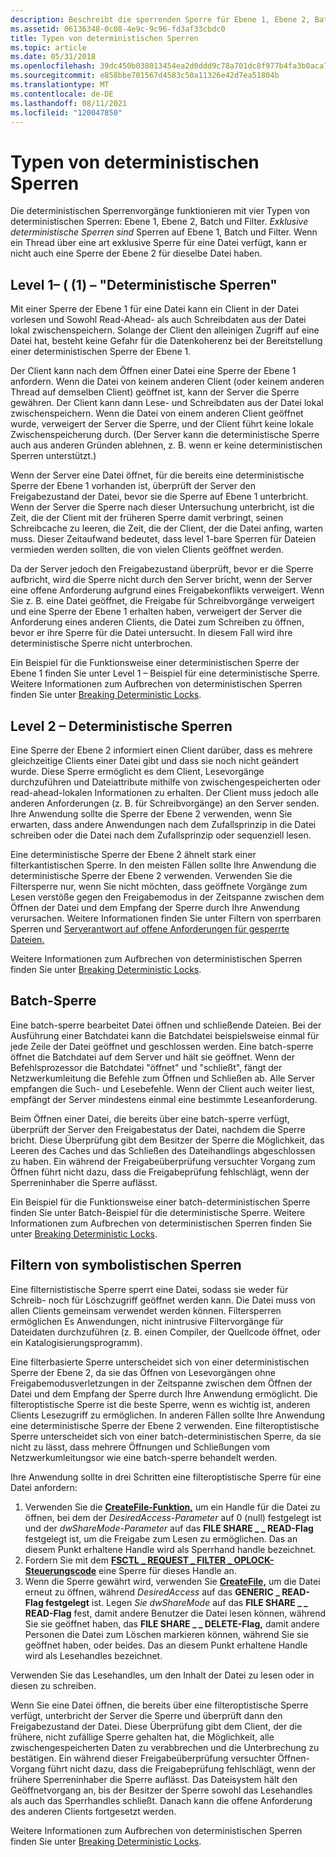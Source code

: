 ```yaml
---
description: Beschreibt die sperrenden Sperre für Ebene 1, Ebene 2, Batch und Filter.
ms.assetid: 06136348-0c08-4e9c-9c96-fd3af33cbdc0
title: Typen von deterministischen Sperren
ms.topic: article
ms.date: 05/31/2018
ms.openlocfilehash: 39dc450b038013454ea2d0ddd9c78a701dc8f977b4fa3b0aca7cdda076e8b12e
ms.sourcegitcommit: e858bbe701567d4583c50a11326e42d7ea51804b
ms.translationtype: MT
ms.contentlocale: de-DE
ms.lasthandoff: 08/11/2021
ms.locfileid: "120047850"
---
```

# <a name="types-of-opportunistic-locks"></a>Typen von deterministischen Sperren

Die deterministischen Sperrenvorgänge funktionieren mit vier Typen von deterministischen Sperren: Ebene 1, Ebene 2, Batch und Filter. *Exklusive deterministische Sperren sind* Sperren auf Ebene 1, Batch und Filter. Wenn ein Thread über eine art exklusive Sperre für eine Datei verfügt, kann er nicht auch eine Sperre der Ebene 2 für dieselbe Datei haben.

## <a name="level-1-opportunistic-locks"></a>Level 1– ( (1) – "Deterministische Sperren"

Mit einer Sperre der Ebene 1 für eine Datei kann ein Client in der Datei vorlesen und Sowohl Read-Ahead- als auch Schreibdaten aus der Datei lokal zwischenspeichern. Solange der Client den alleinigen Zugriff auf eine Datei hat, besteht keine Gefahr für die Datenkoherenz bei der Bereitstellung einer deterministischen Sperre der Ebene 1.

Der Client kann nach dem Öffnen einer Datei eine Sperre der Ebene 1 anfordern. Wenn die Datei von keinem anderen Client (oder keinem anderen Thread auf demselben Client) geöffnet ist, kann der Server die Sperre gewähren. Der Client kann dann Lese- und Schreibdaten aus der Datei lokal zwischenspeichern. Wenn die Datei von einem anderen Client geöffnet wurde, verweigert der Server die Sperre, und der Client führt keine lokale Zwischenspeicherung durch. (Der Server kann die deterministische Sperre auch aus anderen Gründen ablehnen, z. B. wenn er keine deterministischen Sperren unterstützt.)

Wenn der Server eine Datei öffnet, für die bereits eine deterministische Sperre der Ebene 1 vorhanden ist, überprüft der Server den Freigabezustand der Datei, bevor sie die Sperre auf Ebene 1 unterbricht. Wenn der Server die Sperre nach dieser Untersuchung unterbricht, ist die Zeit, die der Client mit der früheren Sperre damit verbringt, seinen Schreibcache zu leeren, die Zeit, die der Client, der die Datei anfing, warten muss. Dieser Zeitaufwand bedeutet, dass level 1-bare Sperren für Dateien vermieden werden sollten, die von vielen Clients geöffnet werden.

Da der Server jedoch den Freigabezustand überprüft, bevor er die Sperre aufbricht, wird die Sperre nicht durch den Server bricht, wenn der Server eine offene Anforderung aufgrund eines Freigabekonflikts verweigert. Wenn Sie z. B. eine Datei geöffnet, die Freigabe für Schreibvorgänge verweigert und eine Sperre der Ebene 1 erhalten haben, verweigert der Server die Anforderung eines anderen Clients, die Datei zum Schreiben zu öffnen, bevor er ihre Sperre für die Datei untersucht. In diesem Fall wird ihre deterministische Sperre nicht unterbrochen.

Ein Beispiel für die Funktionsweise einer deterministischen Sperre der Ebene 1 finden Sie unter Level 1 – Beispiel für eine deterministische Sperre. Weitere Informationen zum Aufbrechen von deterministischen Sperren finden Sie unter [Breaking Deterministic Locks](breaking-opportunistic-locks.md).

## <a name="level-2-opportunistic-locks"></a>Level 2 – Deterministische Sperren

Eine Sperre der Ebene 2 informiert einen Client darüber, dass es mehrere gleichzeitige Clients einer Datei gibt und dass sie noch nicht geändert wurde. Diese Sperre ermöglicht es dem Client, Lesevorgänge durchzuführen und Dateiattribute mithilfe von zwischengespeicherten oder read-ahead-lokalen Informationen zu erhalten. Der Client muss jedoch alle anderen Anforderungen (z. B. für Schreibvorgänge) an den Server senden. Ihre Anwendung sollte die Sperre der Ebene 2 verwenden, wenn Sie erwarten, dass andere Anwendungen nach dem Zufallsprinzip in die Datei schreiben oder die Datei nach dem Zufallsprinzip oder sequenziell lesen.

Eine deterministische Sperre der Ebene 2 ähnelt stark einer filterkantistischen Sperre. In den meisten Fällen sollte Ihre Anwendung die deterministische Sperre der Ebene 2 verwenden. Verwenden Sie die Filtersperre nur, wenn Sie nicht möchten, dass geöffnete Vorgänge zum Lesen verstöße gegen den Freigabemodus in der Zeitspanne zwischen dem Öffnen der Datei und dem Empfang der Sperre durch Ihre Anwendung verursachen. Weitere Informationen finden Sie unter Filtern von sperrbaren Sperren und [Serverantwort auf offene Anforderungen für gesperrte Dateien.](server-response-to-open-requests-on-locked-files.md)

Weitere Informationen zum Aufbrechen von deterministischen Sperren finden Sie unter [Breaking Deterministic Locks](breaking-opportunistic-locks.md).

## <a name="batch-opportunistic-locks"></a>Batch-Sperre

Eine batch-sperre bearbeitet Datei öffnen und schließende Dateien. Bei der Ausführung einer Batchdatei kann die Batchdatei beispielsweise einmal für jede Zeile der Datei geöffnet und geschlossen werden. Eine batch-sperre öffnet die Batchdatei auf dem Server und hält sie geöffnet. Wenn der Befehlsprozessor die Batchdatei "öffnet" und "schließt", fängt der Netzwerkumleitung die Befehle zum Öffnen und Schließen ab. Alle Server empfangen die Such- und Lesebefehle. Wenn der Client auch weiter liest, empfängt der Server mindestens einmal eine bestimmte Leseanforderung.

Beim Öffnen einer Datei, die bereits über eine batch-sperre verfügt, überprüft der Server den Freigabestatus der Datei, nachdem die Sperre bricht. Diese Überprüfung gibt dem Besitzer der Sperre die Möglichkeit, das Leeren des Caches und das Schließen des Dateihandlings abgeschlossen zu haben. Ein während der Freigabeüberprüfung versuchter Vorgang zum Öffnen führt nicht dazu, dass die Freigabeprüfung fehlschlägt, wenn der Sperreninhaber die Sperre auflässt.

Ein Beispiel für die Funktionsweise einer batch-deterministischen Sperre finden Sie unter Batch-Beispiel für die deterministische Sperre. Weitere Informationen zum Aufbrechen von deterministischen Sperren finden Sie unter [Breaking Deterministic Locks](breaking-opportunistic-locks.md).

## <a name="filter-opportunistic-locks"></a>Filtern von symbolistischen Sperren

Eine filternististische Sperre sperrt eine Datei, sodass sie weder für Schreib- noch für Löschzugriff geöffnet werden kann. Die Datei muss von allen Clients gemeinsam verwendet werden können. Filtersperren ermöglichen Es Anwendungen, nicht inintrusive Filtervorgänge für Dateidaten durchzuführen (z. B. einen Compiler, der Quellcode öffnet, oder ein Katalogisierungsprogramm).

Eine filterbasierte Sperre unterscheidet sich von einer deterministischen Sperre der Ebene 2, da sie das Öffnen von Lesevorgängen ohne Freigabemodusverletzungen in der Zeitspanne zwischen dem Öffnen der Datei und dem Empfang der Sperre durch Ihre Anwendung ermöglicht. Die filteroptistische Sperre ist die beste Sperre, wenn es wichtig ist, anderen Clients Lesezugriff zu ermöglichen. In anderen Fällen sollte Ihre Anwendung eine deterministische Sperre der Ebene 2 verwenden. Eine filteroptistische Sperre unterscheidet sich von einer batch-deterministischen Sperre, da sie nicht zu lässt, dass mehrere Öffnungen und Schließungen vom Netzwerkumleitungsor wie eine batch-sperre behandelt werden.

Ihre Anwendung sollte in drei Schritten eine filteroptistische Sperre für eine Datei anfordern:

1.  Verwenden Sie die [**CreateFile-Funktion,**](/windows/desktop/api/FileAPI/nf-fileapi-createfilea) um ein Handle für die Datei zu öffnen, bei dem der *DesiredAccess-Parameter* auf 0 (null) festgelegt ist und der *dwShareMode-Parameter* auf das **FILE SHARE \_ \_ READ-Flag** festgelegt ist, um die Freigabe zum Lesen zu ermöglichen. Das an diesem Punkt erhaltene Handle wird als Sperrhand handle bezeichnet.
2.  Fordern Sie mit dem [**FSCTL \_ REQUEST \_ FILTER \_ OPLOCK-Steuerungscode**](/windows/win32/api/winioctl/ni-winioctl-fsctl_request_filter_oplock) eine Sperre für dieses Handle an.
3.  Wenn die Sperre gewährt wird, verwenden Sie [**CreateFile,**](/windows/desktop/api/FileAPI/nf-fileapi-createfilea) um die Datei erneut zu öffnen, während *DesiredAccess* auf das **GENERIC \_ READ-Flag festgelegt** ist. Legen *Sie dwShareMode* auf das **FILE SHARE \_ \_ READ-Flag** fest, damit andere Benutzer die Datei lesen können, während Sie sie geöffnet haben, das **FILE SHARE \_ \_ DELETE-Flag,** damit andere Personen die Datei zum Löschen markieren können, während Sie sie geöffnet haben, oder beides. Das an diesem Punkt erhaltene Handle wird als Lesehandles bezeichnet.

Verwenden Sie das Lesehandles, um den Inhalt der Datei zu lesen oder in diesen zu schreiben.

Wenn Sie eine Datei öffnen, die bereits über eine filteroptistische Sperre verfügt, unterbricht der Server die Sperre und überprüft dann den Freigabezustand der Datei. Diese Überprüfung gibt dem Client, der die frühere, nicht zufällige Sperre gehalten hat, die Möglichkeit, alle zwischengespeicherten Daten zu verabbrechen und die Unterbrechung zu bestätigen. Ein während dieser Freigabeüberprüfung versuchter Öffnen-Vorgang führt nicht dazu, dass die Freigabeprüfung fehlschlägt, wenn der frühere Sperreninhaber die Sperre auflässt. Das Dateisystem hält den Geöffnetvorgang an, bis der Besitzer der Sperre sowohl das Lesehandles als auch das Sperrhandles schließt. Danach kann die offene Anforderung des anderen Clients fortgesetzt werden.

Weitere Informationen zum Aufbrechen von deterministischen Sperren finden Sie unter [Breaking Deterministic Locks](breaking-opportunistic-locks.md).

 

 
